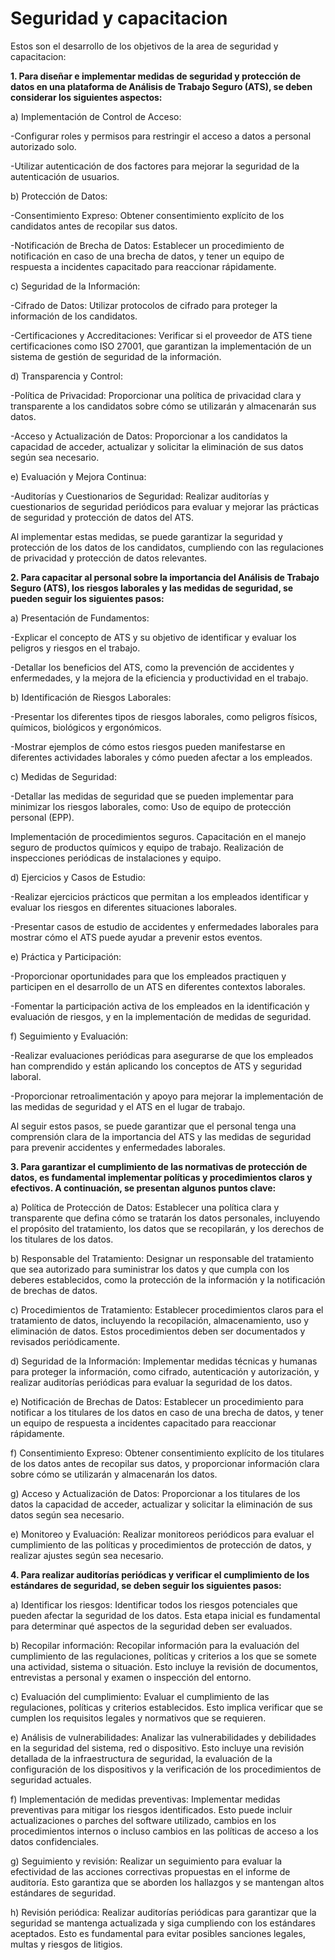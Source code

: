 # Seguridad y capacitacion

Estos son el desarrollo de los objetivos de la area de seguridad y capacitacion:

**1. Para diseñar e implementar medidas de seguridad y protección de datos en una plataforma de Análisis de Trabajo Seguro (ATS), se deben considerar los siguientes aspectos:**

a) Implementación de Control de Acceso:

-Configurar roles y permisos para restringir el acceso a datos a personal autorizado solo.

-Utilizar autenticación de dos factores para mejorar la seguridad de la autenticación de usuarios.

b) Protección de Datos:

-Consentimiento Expreso: Obtener consentimiento explícito de los candidatos antes de recopilar sus datos.

-Notificación de Brecha de Datos: Establecer un procedimiento de notificación en caso de una brecha de datos, y tener un equipo de respuesta a incidentes capacitado para reaccionar rápidamente.

c) Seguridad de la Información:

-Cifrado de Datos: Utilizar protocolos de cifrado para proteger la información de los candidatos.

-Certificaciones y Accreditaciones: Verificar si el proveedor de ATS tiene certificaciones como ISO 27001, que garantizan la implementación de un sistema de gestión de seguridad de la información.

d) Transparencia y Control:

-Política de Privacidad: Proporcionar una política de privacidad clara y transparente a los candidatos sobre cómo se utilizarán y almacenarán sus datos.

-Acceso y Actualización de Datos: Proporcionar a los candidatos la capacidad de acceder, actualizar y solicitar la eliminación de sus datos según sea necesario.

e) Evaluación y Mejora Continua:

-Auditorías y Cuestionarios de Seguridad: Realizar auditorías y cuestionarios de seguridad periódicos para evaluar y mejorar las prácticas de seguridad y protección de datos del ATS.

Al implementar estas medidas, se puede garantizar la seguridad y protección de los datos de los candidatos, cumpliendo con las regulaciones de privacidad y protección de datos relevantes.

**2. Para capacitar al personal sobre la importancia del Análisis de Trabajo Seguro (ATS), los riesgos laborales y las medidas de seguridad, se pueden seguir los siguientes pasos:**

a) Presentación de Fundamentos:

-Explicar el concepto de ATS y su objetivo de identificar y evaluar los peligros y riesgos en el trabajo.

-Detallar los beneficios del ATS, como la prevención de accidentes y enfermedades, y la mejora de la eficiencia y productividad en el trabajo.

b) Identificación de Riesgos Laborales:

-Presentar los diferentes tipos de riesgos laborales, como peligros físicos, químicos, biológicos y ergonómicos.

-Mostrar ejemplos de cómo estos riesgos pueden manifestarse en diferentes actividades laborales y cómo pueden afectar a los empleados.

c) Medidas de Seguridad:

-Detallar las medidas de seguridad que se pueden implementar para minimizar los riesgos laborales, como:
Uso de equipo de protección personal (EPP).

Implementación de procedimientos seguros.
Capacitación en el manejo seguro de productos químicos y equipo de trabajo.
Realización de inspecciones periódicas de instalaciones y equipo.

d) Ejercicios y Casos de Estudio:

-Realizar ejercicios prácticos que permitan a los empleados identificar y evaluar los riesgos en diferentes situaciones laborales.

-Presentar casos de estudio de accidentes y enfermedades laborales para mostrar cómo el ATS puede ayudar a prevenir estos eventos.

e) Práctica y Participación:

-Proporcionar oportunidades para que los empleados practiquen y participen en el desarrollo de un ATS en diferentes contextos laborales.

-Fomentar la participación activa de los empleados en la identificación y evaluación de riesgos, y en la implementación de medidas de seguridad.

f) Seguimiento y Evaluación:

-Realizar evaluaciones periódicas para asegurarse de que los empleados han comprendido y están aplicando los conceptos de ATS y seguridad laboral.

-Proporcionar retroalimentación y apoyo para mejorar la implementación de las medidas de seguridad y el ATS en el lugar de trabajo.

Al seguir estos pasos, se puede garantizar que el personal tenga una comprensión clara de la importancia del ATS y las medidas de seguridad para prevenir accidentes y enfermedades laborales.

**3. Para garantizar el cumplimiento de las normativas de protección de datos, es fundamental implementar políticas y procedimientos claros y efectivos. A continuación, se presentan algunos puntos clave:**

a) Política de Protección de Datos: Establecer una política clara y transparente que defina cómo se tratarán los datos personales, incluyendo el propósito del tratamiento, los datos que se recopilarán, y los derechos de los titulares de los datos.

b) Responsable del Tratamiento: Designar un responsable del tratamiento que sea autorizado para suministrar los datos y que cumpla con los deberes establecidos, como la protección de la información y la notificación de brechas de datos.

c) Procedimientos de Tratamiento: Establecer procedimientos claros para el tratamiento de datos, incluyendo la recopilación, almacenamiento, uso y eliminación de datos. Estos procedimientos deben ser documentados y revisados periódicamente.

d) Seguridad de la Información: Implementar medidas técnicas y humanas para proteger la información, como cifrado, autenticación y autorización, y realizar auditorías periódicas para evaluar la seguridad de los datos.

e) Notificación de Brechas de Datos: Establecer un procedimiento para notificar a los titulares de los datos en caso de una brecha de datos, y tener un equipo de respuesta a incidentes capacitado para reaccionar rápidamente.

f) Consentimiento Expreso: Obtener consentimiento explícito de los titulares de los datos antes de recopilar sus datos, y proporcionar información clara sobre cómo se utilizarán y almacenarán los datos.

g) Acceso y Actualización de Datos: Proporcionar a los titulares de los datos la capacidad de acceder, actualizar y solicitar la eliminación de sus datos según sea necesario.

e) Monitoreo y Evaluación: Realizar monitoreos periódicos para evaluar el cumplimiento de las políticas y procedimientos de protección de datos, y realizar ajustes según sea necesario.

**4. Para realizar auditorías periódicas y verificar el cumplimiento de los estándares de seguridad, se deben seguir los siguientes pasos:**

a) Identificar los riesgos: Identificar todos los riesgos potenciales que pueden afectar la seguridad de los datos. Esta etapa inicial es fundamental para determinar qué aspectos de la seguridad deben ser evaluados.

b) Recopilar información: Recopilar información para la evaluación del cumplimiento de las regulaciones, políticas y criterios a los que se somete una actividad, sistema o situación. Esto incluye la revisión de documentos, entrevistas a personal y examen o inspección del entorno.

c) Evaluación del cumplimiento: Evaluar el cumplimiento de las regulaciones, políticas y criterios establecidos. Esto implica verificar que se cumplen los requisitos legales y normativos que se requieren.

e) Análisis de vulnerabilidades: Analizar las vulnerabilidades y debilidades en la seguridad del sistema, red o dispositivo. Esto incluye una revisión detallada de la infraestructura de seguridad, la evaluación de la configuración de los dispositivos y la verificación de los procedimientos de seguridad actuales.

f) Implementación de medidas preventivas: Implementar medidas preventivas para mitigar los riesgos identificados. Esto puede incluir actualizaciones o parches del software utilizado, cambios en los procedimientos internos o incluso cambios en las políticas de acceso a los datos confidenciales.

g) Seguimiento y revisión: Realizar un seguimiento para evaluar la efectividad de las acciones correctivas propuestas en el informe de auditoría. Esto garantiza que se aborden los hallazgos y se mantengan altos estándares de seguridad.

h) Revisión periódica: Realizar auditorías periódicas para garantizar que la seguridad se mantenga actualizada y siga cumpliendo con los estándares aceptados. Esto es fundamental para evitar posibles sanciones legales, multas y riesgos de litigios.
